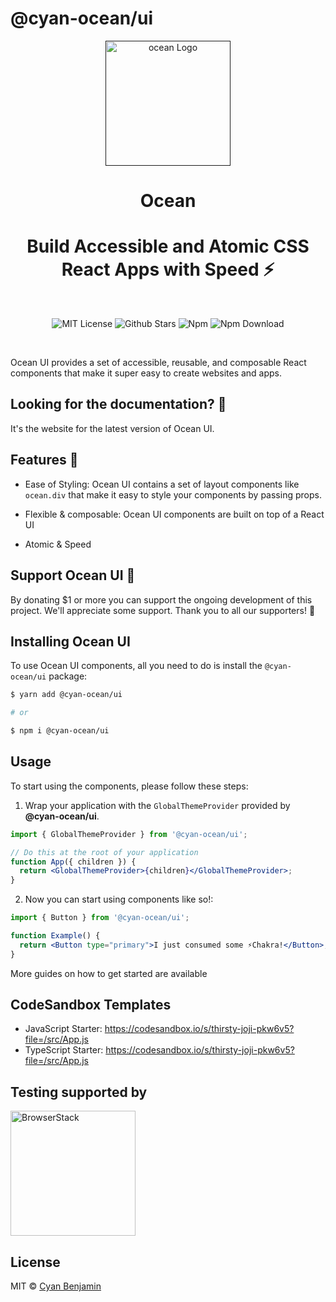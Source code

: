 # @cyan-ocean/ui

<div align="center">
  <a href="" target="_blank">
    <img alt="ocean Logo" width="200" src="https://p9-juejin.byteimg.com/tos-cn-i-k3u1fbpfcp/d9a8cef008104ed38ced7a3a3e7bee72~tplv-k3u1fbpfcp-watermark.image?"/>
  </a>
</div>

<div align="center">
  <h1>Ocean</h1>
</div>

<h1 align="center">Build Accessible and Atomic CSS React Apps with Speed ⚡️</h1>
<br>

<p align="center">
  <img alt="MIT License" src="https://img.shields.io/badge/license-MIT-blue.svg" />
  <img alt="Github Stars" src="https://img.shields.io/github/stars/ocean" />
  <img alt="Npm" src="https://www.npmjs.com/" />
  <img alt="Npm Download" src="https://www.npmjs.com/package/@cyan-ocean/ui/" />
</p>

<br />

Ocean UI provides a set of accessible, reusable, and composable React
components that make it super easy to create websites and apps.

## Looking for the documentation? 📝

It's the website for the latest version of Ocean UI.

## Features 🚀

- Ease of Styling: Ocean UI contains a set of layout components like `ocean.div` that make it easy to style your components by passing props.

- Flexible & composable: Ocean UI components are built on top of a React UI
- Atomic & Speed

## Support Ocean UI 💖

By donating \$1 or more you can support the ongoing development of this project.
We'll appreciate some support. Thank you to all our supporters! 🙏

## Installing Ocean UI

To use Ocean UI components, all you need to do is install the
`@cyan-ocean/ui` package:

```sh
$ yarn add @cyan-ocean/ui

# or

$ npm i @cyan-ocean/ui
```

## Usage

To start using the components, please follow these steps:

1. Wrap your application with the `GlobalThemeProvider` provided by
   **@cyan-ocean/ui**.

```jsx
import { GlobalThemeProvider } from '@cyan-ocean/ui';

// Do this at the root of your application
function App({ children }) {
  return <GlobalThemeProvider>{children}</GlobalThemeProvider>;
}
```

2. Now you can start using components like so!:

```jsx
import { Button } from '@cyan-ocean/ui';

function Example() {
  return <Button type="primary">I just consumed some ⚡️Chakra!</Button>;
}
```

More guides on how to get started are available

## CodeSandbox Templates

- JavaScript Starter: https://codesandbox.io/s/thirsty-joji-pkw6v5?file=/src/App.js
- TypeScript Starter: https://codesandbox.io/s/thirsty-joji-pkw6v5?file=/src/App.js

## Testing supported by

<img width="200" src="https://i.imgur.com/eeuDARI.png" alt="BrowserStack"/>

## License

MIT © [Cyan Benjamin](https://github.com/Ryan-eng-del)
